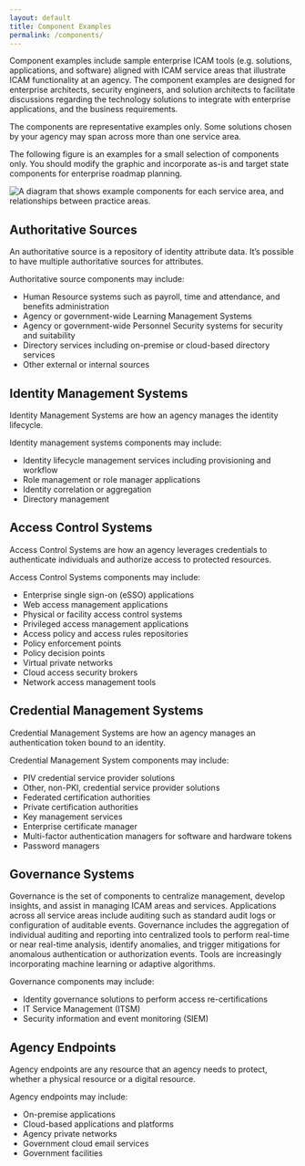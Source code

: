 ```yaml
---
layout: default
title: Component Examples
permalink: /components/
---
```

Component examples include sample enterprise ICAM tools (e.g. solutions, applications, and software) aligned with ICAM service areas that illustrate ICAM functionality at an agency. The component examples are designed for enterprise architects, security engineers, and solution architects to facilitate discussions regarding the technology solutions to integrate with enterprise applications, and the business requirements.

The components are representative examples only. Some solutions chosen by your agency may span across more than one service area. 

The following figure is an examples for a small selection of components only.  You should modify the graphic and incorporate as-is and target state components for enterprise roadmap planning.

![A diagram that shows example components for each service area, and relationships between practice areas.]({{site.baseurl}}/img/ComponentExamples.png)

## Authoritative Sources
An authoritative source is a repository of identity attribute data.  It’s possible to have multiple authoritative sources for attributes.

Authoritative source components may include:

- Human Resource systems such as payroll, time and attendance, and benefits administration
- Agency or government-wide Learning Management Systems
- Agency or government-wide Personnel Security systems for security and suitability
- Directory services including on-premise or cloud-based directory services
- Other external or internal sources

## Identity Management Systems
Identity Management Systems are how an agency manages the identity lifecycle. 

Identity management systems components may include:

- Identity lifecycle management services including provisioning and workflow 
- Role management or role manager applications
- Identity correlation or aggregation
- Directory management

## Access Control Systems
Access Control Systems are how an agency leverages credentials to authenticate individuals and authorize access to protected resources.

Access Control Systems components may include:

- Enterprise single sign-on (eSSO) applications
- Web access management applications
- Physical or facility access control systems 
- Privileged access management applications
- Access policy and access rules repositories
- Policy enforcement points 
- Policy decision points
- Virtual private networks
- Cloud access security brokers
- Network access management tools


## Credential Management Systems
Credential Management Systems are how an agency manages an authentication token bound to an identity.

Credential Management System components may include:

- PIV credential service provider solutions
- Other, non-PKI, credential service provider solutions 
- Federated certification authorities
- Private certification authorities
- Key management services 
- Enterprise certificate manager
- Multi-factor authentication managers for software and hardware tokens
- Password managers

## Governance Systems
Governance is the set of components to centralize management, develop insights, and assist in managing ICAM areas and services. Applications across all service areas include auditing such as standard audit logs or configuration of auditable events.   Governance includes the aggregation of individual auditing and reporting into centralized tools to perform real-time or near real-time analysis, identify anomalies, and trigger mitigations for anomalous authentication or authorization events.  Tools are increasingly incorporating machine learning or adaptive algorithms. 

Governance components may include:

- Identity governance solutions to perform access re-certifications 
- IT Service Management (ITSM)
- Security information and event monitoring (SIEM)

## Agency Endpoints
Agency endpoints are any resource that an agency needs to protect, whether a physical resource or a digital resource. 

Agency endpoints may include:

- On-premise applications
- Cloud-based applications and platforms
- Agency private networks
- Government cloud email services
- Government facilities

